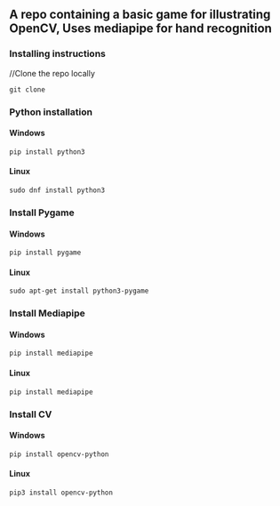 ## A repo containing a basic game for illustrating OpenCV, Uses mediapipe for hand recognition

### Installing instructions
//Clone the repo locally
```
git clone
```
### Python installation
#### Windows
```
pip install python3
```
#### Linux
```
sudo dnf install python3
```
### Install Pygame
#### Windows
```
pip install pygame
```
#### Linux
```
sudo apt-get install python3-pygame
```

### Install Mediapipe
#### Windows
```
pip install mediapipe
```
#### Linux
```
pip install mediapipe
```

### Install CV
#### Windows
```
pip install opencv-python
```
#### Linux
```
pip3 install opencv-python
```


